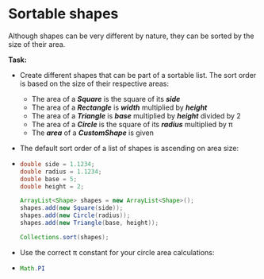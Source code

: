 # Sortable shapes

Although shapes can be very different by nature, they can be sorted by the size of their area.

**Task:**

- Create different shapes that can be part of a sortable list. The sort order is based on the size of their respective areas:
  - The area of a ***Square*** is the square of its ***side***
  - The area of a ***Rectangle*** is ***width*** multiplied by ***height***
  - The area of a ***Triangle*** is ***base*** multiplied by ***height*** divided by 2
  - The area of a ***Circle*** is the square of its ***radius*** multiplied by π
  - The ***area*** of a ***CustomShape*** is given
- The default sort order of a list of shapes is ascending on area size:
- ```java
  double side = 1.1234;
  double radius = 1.1234;
  double base = 5;
  double height = 2;
  
  ArrayList<Shape> shapes = new ArrayList<Shape>();
  shapes.add(new Square(side));
  shapes.add(new Circle(radius));
  shapes.add(new Triangle(base, height));
  
  Collections.sort(shapes);
  ```

- Use the correct π constant for your circle area calculations:
- ```java
  Math.PI
  ```